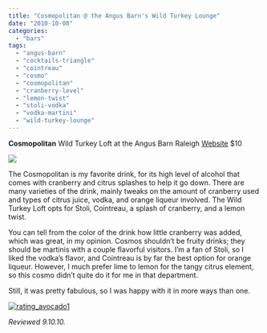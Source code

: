 ```yaml
---
title: "Cosmopolitan @ the Angus Barn's Wild Turkey Lounge"
date: "2010-10-08"
categories:
  - "bars"
tags:
  - "angus-barn"
  - "cocktails-triangle"
  - "cointreau"
  - "cosmo"
  - "cosmopolitan"
  - "cranberry-level"
  - "lemon-twist"
  - "stoli-vodka"
  - "vodka-martini"
  - "wild-turkey-lounge"
---
```


**Cosmopolitan** Wild Turkey Loft at the Angus Barn Raleigh [Website](http://www.angusbarn.com/turkey.htm) $10

![](http://www.thegourmez.com/gourmez/photos/anguscosmo.jpg)

The Cosmopolitan is my favorite drink, for its high level of alcohol that comes with cranberry and citrus splashes to help it go down. There are many varieties of the drink, mainly tweaks on the amount of cranberry used and types of citrus juice, vodka, and orange liqueur involved. The Wild Turkey Loft opts for Stoli, Cointreau, a splash of cranberry, and a lemon twist.

You can tell from the color of the drink how little cranberry was added, which was great, in my opinion. Cosmos shouldn’t be fruity drinks; they should be martinis with a couple flavorful visitors. I’m a fan of Stoli, so I liked the vodka’s flavor, and Cointreau is by far the best option for orange liqueur. However, I much prefer lime to lemon for the tangy citrus element, so this cosmo didn’t quite do it for me in that department.

Still, it was pretty fabulous, so I was happy with it in more ways than one.




<div class="caption">

[![](http://s3.amazonaws.com/thegourmez-wpmedia/2009/02/rating_avocado1.gif "rating_avocado1")](http://s3.amazonaws.com/thegourmez-wpmedia/2009/02/rating_avocado1.gif)</div>


_Reviewed 9.10.10._
